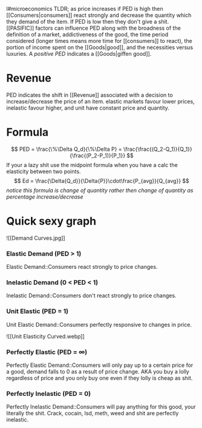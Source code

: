 l#microeconomics 
TLDR; as price increases if PED is high then [[Consumers|consumers]] react strongly and decrease the quantity which they demand of the item. If PED is low then they don't give a shit. [[PASIFIC]] factors can influence PED along with the broadness of the definition of a market, addictiveness of the good, the time period considered (longer times means more time for [[consumers]] to react), the portion of income spent on the [[Goods|good]], and the necessities versus luxuries. A *positive PED* indicates a [[Goods|giffen good]].

# Revenue
PED indicates the shift in [[Revenue]] associated with a decision to increase/decrease the price of an item. elastic markets favour lower prices, inelastic favour higher, and unit have constant price and quantity.

# Formula
$$
PED = \frac{\%\Delta Q_d}{\%\Delta P} = \frac{\frac{(Q_2-Q_1)}{Q_1}}{\frac{(P_2-P_1)}{P_1}}
$$
If your a lazy shit use the midpoint formula when you have a calc the elasticity between two points.
$$
Ed = \frac{\Delta{Q_d}}{\Delta{P}}\cdot\frac{P_{avg}}{Q_{avg}}
$$
*notice this formula is change of quantity rather then change of quantity as percentage increase/decrease*

# Quick sexy graph
![[Demand Curves.jpg]]

### Elastic Demand (PED > 1)
Elastic Demand::Consumers react strongly to price changes.
<!--SR:!2023-11-25,3,250-->

### Inelastic Demand (0 < PED < 1)
Inelastic Demand::Consumers don't react strongly to price changes.
<!--SR:!2023-11-25,3,250-->

### Unit Elastic (PED = 1)
Unit Elastic Demand::Consumers perfectly responsive to changes in price.
<!--SR:!2023-11-25,3,250-->
![[Unit Elasticity Curved.webp]]

### Perfectly Elastic (PED = $\infty$)
Perfectly Elastic Demand::Consumers will only pay up to a certain price for a good, demand falls to 0 as a result of price change. AKA you buy a lolly regardless of price and you only buy one even if they lolly is cheap as shit.
<!--SR:!2023-11-25,3,250-->

### Perfectly Inelastic (PED = 0)
Perfectly Inelastic Demand::Consumers will pay anything for this good, your literally the shit. Crack, cocain, lsd, meth, weed and shit are perfectly inelastic.
<!--SR:!2023-11-25,3,250-->
